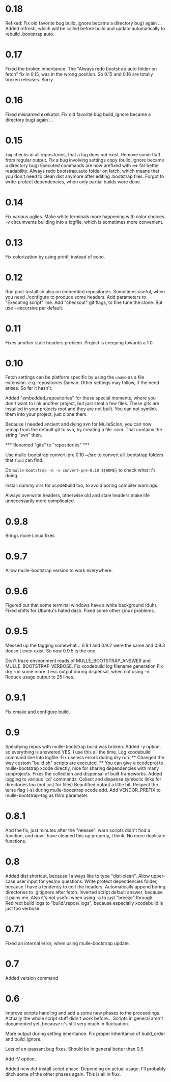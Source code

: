 0.18
===
   Refixed: Fix old favorite bug build_ignore became a directory bug) again ...
   Added refresh, which will be called before build and update automatically
   to rebuild .bootstrap.auto.

0.17
===
   Fixed the broken inheritance. The "Always redo bootstrap.auto folder
   on fetch" fix in 0.15, was in the wrong position. So 0.15 and 0.16 are
   totally broken releases. Sorry.

0.16
===
   Fixed misnamed exekutor.
   Fix old favorite bug build_ignore became a directory bug) again ...

0.15
===
   `tag` checks in all repositories, that a tag does not exist.
   Remove some fluff from regular output.
   Fix a bug involving settings copy  (build_ignore became a directory bug)
   Executed commands are now prefixed with ==> for better readability.
   Always redo bootstrap.auto folder on fetch, which means that you don't need
   to clean dist anymore after editing .bootstrap files.
   Forgot to write-protect dependencies, when only partial builds were done.

0.14
===
   Fix various uglies.
   Make white terminals more happening with color choices.
   -v circumvents building into a logfile, which is sometimes more convenient.

0.13
===
   Fix colorization by using printf, instead of echo.

0.12
===
   Run post-install.sh also on embedded repositories. Sometimes useful, when
   you need ./configure to produce some headers.
   Add parameters to "Executing script" line.
   Add "checkout" git flags, to fine tune the clone. But use --recursive
   per default.

0.11
===
   Fixes another stale headers problem. Project is creeping towards a 1.0.

0.10
===
   Fetch settings can be platform specific by using the `uname` as a file
   extension. e.g. repositories.Darwin. Other settings may follow, if the need
   arises. So far it hasn't.

   Added "embedded_repositories" for those special moments, where you don't want
   to link another project, but just steal a few files. These gits are installed
   in your projects root and they are not built. You can not symlink them into
   your project, just clone them.

   Because I needed ancient and dying svn for MulleScion,  you can now remap
   from the default git to svn, by creating a file <reponame>.scm. That contains
   the string "svn" then.

   *** Renamed "gits" to "repositories" ***

   Use mulle-bootstrap convert-pre.0.10 ~/src to convert all .bootstrap folders
   that `find` can find.

   Do `mulle-bootstrap -n -v convert-pre-0.10 ${HOME}` to check what it's doing.

   Install dummy dirs for xcodebuild too, to avoid boring compiler warnings.

   Always overwrite headers, otherwise old and stale headers make life
   unnecessarily more complicated.

0.9.8
===
   Brings more Linux fixes

0.9.7
===
   Allow mulle-bootstrap version to work everywhere.

0.9.6
===
   Figured out that some terminal windows have a white background (duh).
   Fixed shifts for Ubuntu's hated dash.
   Fixed some other Linux problems.

0.9.5
===
   Messed up the tagging somewhat... 0.9.1 and 0.9.2 were the same and
   0.9.3 doesn't even exist. So now 0.9.5 is the one.

   Don't trace environment reads of MULLE_BOOTSTRAP_ANSWER and
   MULLE_BOOTSTRAP_VERBOSE.
   Fix xcodebuild log filename generation
   Fix dry run some more.
   Less output during dispensal, when not using -v.
   Reduce usage output to 25 lines.

0.9.1
===
   Fix cmake and configure build.

0.9
===
   Specifying repos with mulle-bootstrap build <repos> was broken.
   Added -y option, so everything is answered YES. I use this all the time.
   Log xcodebuild command line into logfile.
   Fix useless errors during dry run.
   ** Changed the way custom "build.sh" scripts are executed. **
   You can give a xcodeproj to mulle-bootstrap xcode directly, nice for
   sharing  dependencies with many subprojects.
   Fixes the collection and dispensal of built frameworks.
   Added logging to various 'cd' commands.
   Collect and dispense symbolic links for directories too (not just for files)
   Beautified output a little bit.
   Respect the terse flag (-s) during mulle-bootstrap xcode add.
   Add VENDOR_PREFIX to mulle-bootstrap-tag as third parameter.


0.8.1
===
   And the fix, just minutes after the "release". warn scripts didn't
   find a function, and now I have cleaned this up properly, I think.
   No more duplicate functions.

0.8
===
   Added dist shortcut, because I always like to type "dist-clean".
   Allow upper-case user input for yes/no questions.
   Write protect dependencies folder, because I have a tendency to edit
   the headers.
   Automatically append boring directories to .gitignore after fetch.
   Inverted script default answer, because it pains me. Also it's not
   useful when using -a to just "breeze" through.
   Redirect build logs to "build/.repos/.logs", because especially
   xcodebuild is just too verbose.

0.7.1
===
   Fixed an internal error, when using mulle-bootstrap update.

0.7
===
   Added version command

0.6
===
   Improve scripts handling and add a some new phases to
   the proceedings. Actually the whole script stuff didn't work before...
   Scripts in general aren't documented yet, because it's still very much
   in fluctuation.

   More output during setting inheritance. Fix proper inheritance of
   build_order and build_ignore.

   Lots of en-passant bug fixes. Should be in general better than 0.5

   Add -V option.

   Added new did-install script phase. Depending on actual usage, I'll
   probably ditch some of the other phases again. This is all in flux.